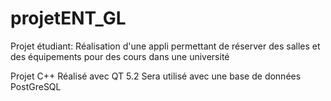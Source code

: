projetENT_GL
============

Projet étudiant: 
Réalisation d'une appli permettant de réserver des salles et des équipements pour des cours dans une université

Projet C++
Réalisé avec QT 5.2
Sera utilisé avec une base de données PostGreSQL
